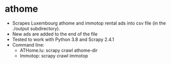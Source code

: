 # athome

* Scrapes Luxembourg athome and immotop rental ads into csv file (in the ./output subdirectory).
* New ads are added to the end of the file
* Tested to work with Python 3.8 and Scrapy 2.4.1
* Command line: 
  * ATHome.lu: scrapy crawl athome-dir
  * Immotop: scrapy crawl immotop
